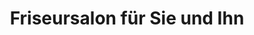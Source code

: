 ---
title: "Friseursalon für Sie und Ihn"
url: /ilsede/friseursalon-fuer-sie-und-ihn/
shop: Friseur
---
